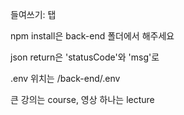 들여쓰기: 탭

npm install은 back-end 폴더에서 해주세요

json return은 'statusCode'와 'msg'로

.env 위치는 /back-end/.env

큰 강의는 course, 영상 하나는 lecture